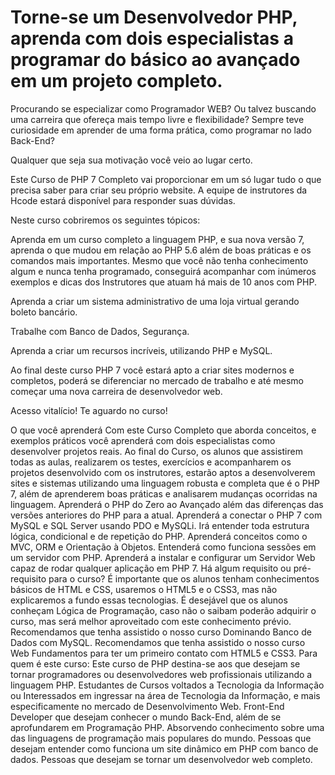 # Torne-se um Desenvolvedor PHP, aprenda com dois especialistas a programar do básico ao avançado em um projeto completo.

Procurando se especializar como Programador WEB? Ou talvez buscando uma carreira que ofereça mais tempo livre e flexibilidade? Sempre teve curiosidade em aprender de uma forma prática, como programar no lado Back-End?  

Qualquer que seja sua motivação você veio ao lugar certo.

Este Curso de PHP 7 Completo vai proporcionar em um só lugar tudo o que precisa saber para criar seu próprio website. A equipe de instrutores da Hcode estará disponível para responder suas dúvidas. 

Neste curso cobriremos os seguintes tópicos:

Aprenda em um curso completo a linguagem PHP, e sua nova versão 7, aprenda o que mudou em relação ao PHP 5.6 além de boas práticas e os comandos mais importantes. Mesmo que você não tenha conhecimento algum e nunca tenha programado, conseguirá acompanhar com inúmeros exemplos e dicas dos Instrutores que atuam há mais de 10 anos com PHP.

Aprenda a criar um sistema administrativo de uma loja virtual gerando boleto bancário.

Trabalhe com Banco de Dados, Segurança.

Aprenda a criar um recursos incríveis, utilizando PHP e MySQL.

Ao final deste curso PHP 7 você estará apto a criar sites modernos e completos, poderá se diferenciar no mercado de trabalho e até mesmo começar uma nova carreira de desenvolvedor web.

Acesso vitalício! Te aguardo no curso!

O que você aprenderá
Com este Curso Completo que aborda conceitos, e exemplos práticos você aprenderá com dois especialistas como desenvolver projetos reais.
Ao final do Curso, os alunos que assistirem todas as aulas, realizarem os testes, exercícios e acompanharem os projetos desenvolvido com os instrutores, estarão aptos a desenvolverem sites e sistemas utilizando uma linguagem robusta e completa que é o PHP 7, além de aprenderem boas práticas e analisarem mudanças ocorridas na linguagem.
Aprenderá o PHP do Zero ao Avançado além das diferenças das versões anteriores do PHP para a atual.
Aprenderá a conectar o PHP 7 com MySQL e SQL Server usando PDO e MySQLi.
Irá entender toda estrutura lógica, condicional e de repetição do PHP.
Aprenderá conceitos como o MVC, ORM e Orientação à Objetos.
Entenderá como funciona sessões em um servidor com PHP.
Aprenderá a instalar e configurar um Servidor Web capaz de rodar qualquer aplicação em PHP 7.
Há algum requisito ou pré-requisito para o curso?
É importante que os alunos tenham conhecimentos básicos de HTML e CSS, usaremos o HTML5 e o CSS3, mas não explicaremos a fundo essas tecnologias.
É desejável que os alunos conheçam Lógica de Programação, caso não o saibam poderão adquirir o curso, mas será melhor aproveitado com este conhecimento prévio.
Recomendamos que tenha assistido o nosso curso Dominando Banco de Dados com MySQL.
Recomendamos que tenha assistido o nosso curso Web Fundamentos para ter um primeiro contato com HTML5 e CSS3.
Para quem é este curso:
Este curso de PHP destina-se aos que desejam se tornar programadores ou desenvolvedores web profissionais utilizando a linguagem PHP.
Estudantes de Cursos voltados a Tecnologia da Informação ou Interessados em ingressar na área de Tecnologia da Informação, e mais especificamente no mercado de Desenvolvimento Web.
Front-End Developer que desejam conhecer o mundo Back-End, além de se aprofundarem em Programação PHP. Absorvendo conhecimento sobre uma das linguagens de programação mais populares do mundo.
Pessoas que desejam entender como funciona um site dinâmico em PHP com banco de dados.
Pessoas que desejam se tornar um desenvolvedor web completo.
